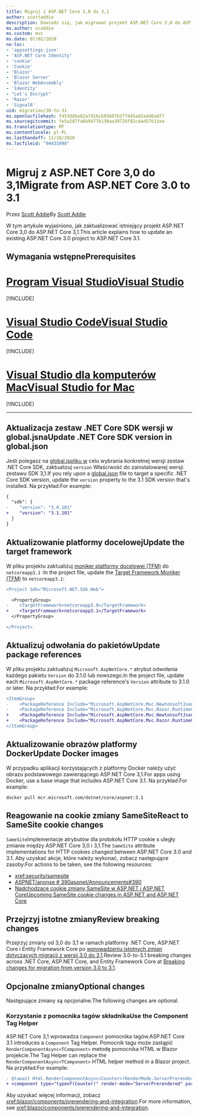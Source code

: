 ```yaml
---
title: Migruj z ASP.NET Core 3,0 do 3,1
author: scottaddie
description: Dowiedz się, jak migrować projekt ASP.NET Core 3,0 do ASP.NET Core 3,1.
ms.author: scaddie
ms.custom: mvc
ms.date: 07/02/2020
no-loc:
- 'appsettings.json'
- 'ASP.NET Core Identity'
- 'cookie'
- 'Cookie'
- 'Blazor'
- 'Blazor Server'
- 'Blazor WebAssembly'
- 'Identity'
- "Let's Encrypt"
- 'Razor'
- 'SignalR'
uid: migration/30-to-31
ms.openlocfilehash: f453ddbe62a7d16cb93b97b2f7445ad2a4d6adff
ms.sourcegitcommit: fe5a287fa6b9477b130aa39728f82cdad57611ee
ms.translationtype: MT
ms.contentlocale: pl-PL
ms.lasthandoff: 11/10/2020
ms.locfileid: "94431098"
---
```

# <a name="migrate-from-aspnet-core-30-to-31"></a><span data-ttu-id="28191-103">Migruj z ASP.NET Core 3,0 do 3,1</span><span class="sxs-lookup"><span data-stu-id="28191-103">Migrate from ASP.NET Core 3.0 to 3.1</span></span>

<span data-ttu-id="28191-104">Przez [Scott Addie](https://github.com/scottaddie)</span><span class="sxs-lookup"><span data-stu-id="28191-104">By [Scott Addie](https://github.com/scottaddie)</span></span>

<span data-ttu-id="28191-105">W tym artykule wyjaśniono, jak zaktualizować istniejący projekt ASP.NET Core 3,0 do ASP.NET Core 3,1.</span><span class="sxs-lookup"><span data-stu-id="28191-105">This article explains how to update an existing ASP.NET Core 3.0 project to ASP.NET Core 3.1.</span></span>

## <a name="prerequisites"></a><span data-ttu-id="28191-106">Wymagania wstępne</span><span class="sxs-lookup"><span data-stu-id="28191-106">Prerequisites</span></span>

# <a name="visual-studio"></a>[<span data-ttu-id="28191-107">Program Visual Studio</span><span class="sxs-lookup"><span data-stu-id="28191-107">Visual Studio</span></span>](#tab/visual-studio)

[!INCLUDE[](~/includes/net-core-prereqs-vs-3.1.md)]

# <a name="visual-studio-code"></a>[<span data-ttu-id="28191-108">Visual Studio Code</span><span class="sxs-lookup"><span data-stu-id="28191-108">Visual Studio Code</span></span>](#tab/visual-studio-code)

[!INCLUDE[](~/includes/net-core-prereqs-vsc-3.1.md)]

# <a name="visual-studio-for-mac"></a>[<span data-ttu-id="28191-109">Visual Studio dla komputerów Mac</span><span class="sxs-lookup"><span data-stu-id="28191-109">Visual Studio for Mac</span></span>](#tab/visual-studio-mac)

[!INCLUDE[](~/includes/net-core-prereqs-mac-3.1.md)]

---

## <a name="update-net-core-sdk-version-in-globaljson"></a><span data-ttu-id="28191-110">Aktualizacja zestaw .NET Core SDK wersji w global.jsna</span><span class="sxs-lookup"><span data-stu-id="28191-110">Update .NET Core SDK version in global.json</span></span>

<span data-ttu-id="28191-111">Jeśli polegasz na [global.jspliku w](/dotnet/core/tools/global-json) celu wybrania konkretnej wersji zestaw .NET Core SDK, zaktualizuj `version` Właściwość do zainstalowanej wersji zestawu SDK 3,1.</span><span class="sxs-lookup"><span data-stu-id="28191-111">If you rely upon a [global.json](/dotnet/core/tools/global-json) file to target a specific .NET Core SDK version, update the `version` property to the 3.1 SDK version that's installed.</span></span> <span data-ttu-id="28191-112">Na przykład:</span><span class="sxs-lookup"><span data-stu-id="28191-112">For example:</span></span>

```diff
{
  "sdk": {
-    "version": "3.0.101"
+    "version": "3.1.101"
  }
}
```

## <a name="update-the-target-framework"></a><span data-ttu-id="28191-113">Aktualizowanie platformy docelowej</span><span class="sxs-lookup"><span data-stu-id="28191-113">Update the target framework</span></span>

<span data-ttu-id="28191-114">W pliku projektu zaktualizuj [moniker platformy docelowej (TFM)](/dotnet/standard/frameworks) do `netcoreapp3.1` :</span><span class="sxs-lookup"><span data-stu-id="28191-114">In the project file, update the [Target Framework Moniker (TFM)](/dotnet/standard/frameworks) to `netcoreapp3.1`:</span></span>

```diff
<Project Sdk="Microsoft.NET.Sdk.Web">

  <PropertyGroup>
-    <TargetFramework>netcoreapp3.0</TargetFramework>
+    <TargetFramework>netcoreapp3.1</TargetFramework>
  </PropertyGroup>

</Project>
```

## <a name="update-package-references"></a><span data-ttu-id="28191-115">Aktualizuj odwołania do pakietów</span><span class="sxs-lookup"><span data-stu-id="28191-115">Update package references</span></span>

<span data-ttu-id="28191-116">W pliku projektu zaktualizuj `Microsoft.AspNetCore.*` atrybut odwołania każdego pakietu `Version` do 3.1.0 lub nowszego.</span><span class="sxs-lookup"><span data-stu-id="28191-116">In the project file, update each `Microsoft.AspNetCore.*` package reference's `Version` attribute to 3.1.0 or later.</span></span> <span data-ttu-id="28191-117">Na przykład:</span><span class="sxs-lookup"><span data-stu-id="28191-117">For example:</span></span>

```diff
<ItemGroup>
-    <PackageReference Include="Microsoft.AspNetCore.Mvc.NewtonsoftJson" Version="3.0.0" />
-    <PackageReference Include="Microsoft.AspNetCore.Mvc.Razor.RuntimeCompilation" Version="3.0.0" Condition="'$(Configuration)' == 'Debug'" />
+    <PackageReference Include="Microsoft.AspNetCore.Mvc.NewtonsoftJson" Version="3.1.1" />
+    <PackageReference Include="Microsoft.AspNetCore.Mvc.Razor.RuntimeCompilation" Version="3.1.1" Condition="'$(Configuration)' == 'Debug'" />
</ItemGroup>
```

## <a name="update-docker-images"></a><span data-ttu-id="28191-118">Aktualizowanie obrazów platformy Docker</span><span class="sxs-lookup"><span data-stu-id="28191-118">Update Docker images</span></span>

<span data-ttu-id="28191-119">W przypadku aplikacji korzystających z platformy Docker należy użyć obrazu podstawowego zawierającego ASP.NET Core 3,1.</span><span class="sxs-lookup"><span data-stu-id="28191-119">For apps using Docker, use a base image that includes ASP.NET Core 3.1.</span></span> <span data-ttu-id="28191-120">Na przykład:</span><span class="sxs-lookup"><span data-stu-id="28191-120">For example:</span></span>

```console
docker pull mcr.microsoft.com/dotnet/core/aspnet:3.1
```

## <a name="react-to-samesite-no-loccookie-changes"></a><span data-ttu-id="28191-121">Reagowanie na cookie zmiany SameSite</span><span class="sxs-lookup"><span data-stu-id="28191-121">React to SameSite cookie changes</span></span>

<span data-ttu-id="28191-122">`SameSite`Implementacje atrybutów dla protokołu HTTP cookie s uległy zmianie między ASP.NET Core 3,0 i 3,1.</span><span class="sxs-lookup"><span data-stu-id="28191-122">The `SameSite` attribute implementations for HTTP cookies changed between ASP.NET Core 3.0 and 3.1.</span></span> <span data-ttu-id="28191-123">Aby uzyskać akcje, które należy wykonać, zobacz następujące zasoby:</span><span class="sxs-lookup"><span data-stu-id="28191-123">For actions to be taken, see the following resources:</span></span>

* <xref:security/samesite>
* [<span data-ttu-id="28191-124">ASPNET/anonse # 390</span><span class="sxs-lookup"><span data-stu-id="28191-124">aspnet/Announcements#390</span></span>](https://github.com/aspnet/Announcements/issues/390)
* <span data-ttu-id="28191-125">[Nadchodzące cookie zmiany SameSite w ASP.NET i ASP.NET Core](https://devblogs.microsoft.com/aspnet/upcoming-samesite-cookie-changes-in-asp-net-and-asp-net-core/)</span><span class="sxs-lookup"><span data-stu-id="28191-125">[Upcoming SameSite cookie changes in ASP.NET and ASP.NET Core](https://devblogs.microsoft.com/aspnet/upcoming-samesite-cookie-changes-in-asp-net-and-asp-net-core/)</span></span>

## <a name="review-breaking-changes"></a><span data-ttu-id="28191-126">Przejrzyj istotne zmiany</span><span class="sxs-lookup"><span data-stu-id="28191-126">Review breaking changes</span></span>

<span data-ttu-id="28191-127">Przejrzyj zmiany od 3,0 do 3,1 w ramach platformy .NET Core, ASP.NET Core i Entity Framework Core po [wprowadzeniu istotnych zmian dotyczących migracji z wersji 3,0 do 3,1](/dotnet/core/compatibility/3.0-3.1).</span><span class="sxs-lookup"><span data-stu-id="28191-127">Review 3.0-to-3.1 breaking changes across .NET Core, ASP.NET Core, and Entity Framework Core at [Breaking changes for migration from version 3.0 to 3.1](/dotnet/core/compatibility/3.0-3.1).</span></span>

## <a name="optional-changes"></a><span data-ttu-id="28191-128">Opcjonalne zmiany</span><span class="sxs-lookup"><span data-stu-id="28191-128">Optional changes</span></span>

<span data-ttu-id="28191-129">Następujące zmiany są opcjonalne.</span><span class="sxs-lookup"><span data-stu-id="28191-129">The following changes are optional.</span></span>

### <a name="use-the-component-tag-helper"></a><span data-ttu-id="28191-130">Korzystanie z pomocnika tagów składnika</span><span class="sxs-lookup"><span data-stu-id="28191-130">Use the Component Tag Helper</span></span>

<span data-ttu-id="28191-131">ASP.NET Core 3,1 wprowadza `Component` pomocnika tagów.</span><span class="sxs-lookup"><span data-stu-id="28191-131">ASP.NET Core 3.1 introduces a `Component` Tag Helper.</span></span> <span data-ttu-id="28191-132">Pomocnik tagu może zastąpić `RenderComponentAsync<TComponent>` metodę pomocnika HTML w Blazor projekcie.</span><span class="sxs-lookup"><span data-stu-id="28191-132">The Tag Helper can replace the `RenderComponentAsync<TComponent>` HTML helper method in a Blazor project.</span></span> <span data-ttu-id="28191-133">Na przykład:</span><span class="sxs-lookup"><span data-stu-id="28191-133">For example:</span></span>

```diff
- @(await Html.RenderComponentAsync<Counter>(RenderMode.ServerPrerendered, new { IncrementAmount = 10 }))
+ <component type="typeof(Counter)" render-mode="ServerPrerendered" param-IncrementAmount="10" />
```

<span data-ttu-id="28191-134">Aby uzyskać więcej informacji, zobacz <xref:blazor/components/prerendering-and-integration>.</span><span class="sxs-lookup"><span data-stu-id="28191-134">For more information, see <xref:blazor/components/prerendering-and-integration>.</span></span>
